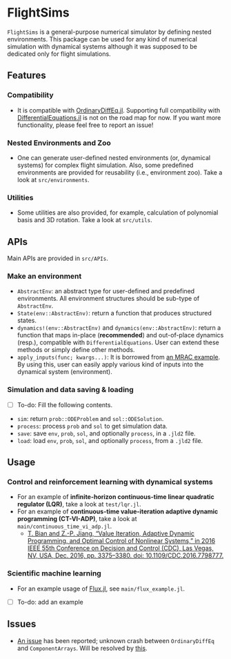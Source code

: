 # FlightSims
`FlightSims` is a general-purpose numerical simulator by defining nested environments.
This package can be used for any kind of numerical simulation with dynamical systems
although it was supposed to be dedicated only for flight simulations.

## Features
### Compatibility
- It is compatible with [OrdinaryDiffEq.jl](https://github.com/SciML/OrdinaryDiffEq.jl).
Supporting full compatibility with [DifferentialEquations.jl](https://github.com/SciML/DifferentialEquations.jl) is not on the road map for now.
If you want more functionality, please feel free to report an issue!
### Nested Environments and Zoo
- One can generate user-defined nested environments (or, dynamical systems) for complex flight simulation.
Also, some predefined environments are provided for reusability (i.e., environment zoo).
Take a look at `src/environments`.
### Utilities
- Some utilities are also provided, for example, calculation of polynomial basis and 3D rotation.
Take a look at `src/utils`.

## APIs
Main APIs are provided in `src/APIs`.
### Make an environment
- `AbstractEnv`: an abstract type for user-defined and predefined environments.
All environment structures should be sub-type of `AbstractEnv`.
- `State(env::AbstractEnv)`: return a function that produces structured states.
- `dynamics!(env::AbstractEnv)` and `dynamics(env::AbstractEnv)`: return a function that maps in-place (**recommended**) and out-of-place dynamics (resp.),
compatible with `DifferentialEquations`. User can extend these methods or simply define other methods.
- `apply_inputs(func; kwargs...)`: It is borrowed from [an MRAC example](https://jonniedie.github.io/ComponentArrays.jl/stable/examples/adaptive_control/). By using this, user can easily apply various kind of inputs into the dynamical system (environment).

### Simulation and data saving & loading
- [ ] To-do: Fill the following contents.
- `sim`: return `prob::ODEProblem` and `sol::ODESolution`.
- `process`: process `prob` and `sol` to get simulation data.
- `save`: save `env`, `prob`, `sol`, and optionally `process`,
in a `.jld2` file.
- `load`: load `env`, `prob`, `sol`, and optionally `process`,
from a `.jld2` file.

## Usage
### Control and reinforcement learning with dynamical systems
- For an example of **infinite-horizon continuous-time linear quadratic regulator (LQR)**, take a look at `test/lqr.jl`.
- For an example of **continuous-time value-iteration adaptive dynamic programming (CT-VI-ADP)**, take a look at `main/continuous_time_vi_adp.jl`.
    - [T. Bian and Z.-P. Jiang, “Value Iteration, Adaptive Dynamic Programming, and Optimal Control of Nonlinear Systems,” in 2016 IEEE 55th Conference on Decision and Control (CDC), Las Vegas, NV, USA, Dec. 2016, pp. 3375–3380. doi: 10.1109/CDC.2016.7798777.](https://ieeexplore.ieee.org/document/7798777)
### Scientific machine learning
- For an example usage of [Flux.jl](https://github.com/FluxML/Flux.jl), see `main/flux_example.jl`.
- [ ] To-do: add an example

## Issues
- [An issue](https://github.com/jonniedie/ComponentArrays.jl/issues/83)
has been reported; unknown crash between `OrdinaryDiffEq` and `ComponentArrays`.
Will be resolved by [this](https://github.com/jonniedie/ComponentArrays.jl/commit/0a6f1cfe41131a6b0ff2d26ad6bad5bc33f19671).
